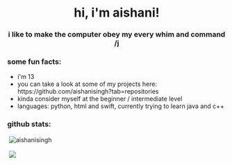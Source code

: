 <h1 align = "center">hi, i'm aishani!</h1>
<h3 align="center">i like to make the computer obey my every whim and command /j</h3>

<h3>some fun facts:</h3>
<ul>
  <li>i'm 13 </li>
  <li>you can take a look at some of my projects here: https://github.com/aishanisingh?tab=repositories</li>
  <li>kinda consider myself at the beginner / intermediate level</li>
  <li>languages: python, html and swift, currently trying to learn java and c++ </li>
  </ul>
  

<h3>github stats:</h3>
<p>&nbsp;<img align="center" src="https://github-readme-stats.vercel.app/api?username=aishanisingh&show_icons=true&locale=en" alt="aishanisingh" /></p>

<p>&nbsp;<img align="center" src="https://github-readme-stats.vercel.app/api/top-langs/?username=aishanisingh&exclude_repo=KNN-Image-Classification&show_icons=true&hide_border=true&layout=compact&langs_count=8" /></p>



